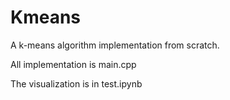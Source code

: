 # Kmeans
A k-means algorithm implementation from scratch.

All implementation is main.cpp

The visualization is in test.ipynb
